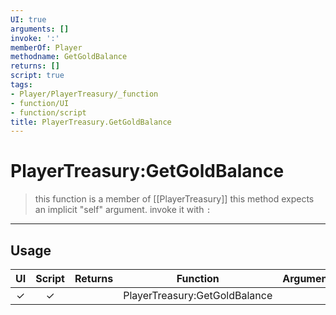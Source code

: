 ```yaml
---
UI: true
arguments: []
invoke: ':'
memberOf: Player
methodname: GetGoldBalance
returns: []
script: true
tags:
- Player/PlayerTreasury/_function
- function/UI
- function/script
title: PlayerTreasury.GetGoldBalance
---
```

# PlayerTreasury:GetGoldBalance
> this function is a member of [[PlayerTreasury]]
> this method expects an implicit "self" argument. invoke it with `:`
-----
## Usage
|  UI | Script | Returns | Function | Arguments |
|:---:|:------:|-------:|:--------:|:---------|
|✓|✓||PlayerTreasury:GetGoldBalance||
